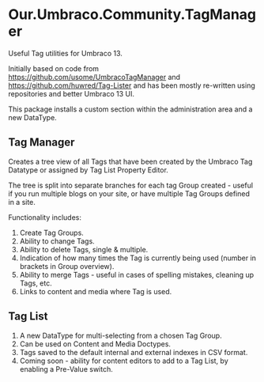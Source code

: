 # Our.Umbraco.Community.TagManager

Useful Tag utilities for Umbraco 13. 

Initially based on code from https://github.com/usome/UmbracoTagManager and https://github.com/huwred/Tag-Lister and has been mostly re-written using repositories and better Umbraco 13 UI.

This package installs a custom section within the administration area and a new DataType.

## Tag Manager
Creates a tree view of all Tags that have been created by the Umbraco Tag Datatype or assigned by Tag List Property Editor. 

The tree is split into separate branches for each tag Group created - useful if you run multiple blogs on your site, or have multiple Tag Groups defined in a site.

Functionality includes:

1. Create Tag Groups.
1. Ability to change Tags.
2. Ability to delete Tags, single & multiple.
3. Indication of how many times the Tag is currently being used (number in brackets in Group overview).
4. Ability to merge Tags - useful in cases of spelling mistakes, cleaning up Tags, etc.
5. Links to content and media where Tag is used.

## Tag List
1. A new DataType for multi-selecting from a chosen Tag Group.
2. Can be used on Content and Media Doctypes.
3. Tags saved to the default internal and external indexes in CSV format.
4. Coming soon - ability for content editors to add to a Tag List, by enabling a Pre-Value switch.

